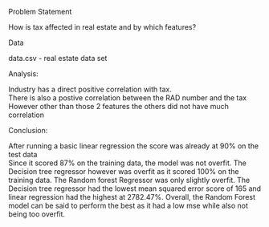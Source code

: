 Problem Statement

How is tax affected in real estate and by which features?

Data

data.csv - real estate data set

Analysis:

Industry has a direct positive correlation with tax. <br>
There is also a postive correlation between the RAD number and the tax <br>
However other than those 2 features the others did not have much correlation <br>


Conclusion:

After running a basic linear regression the score was already at 90% on the test data<br>
Since it scored 87% on the training data, the model was not overfit. The Decision tree regressor however was overfit as it scored 100% on the training data.
The Random forest Regressor was only slightly overfit. The Decision tree regressor had the lowest mean squared error score of 165 and linear regression had the highest at 2782.47%. Overall, the Random Forest model can be said to perform the best as it had a low mse while also not being too overfit. 